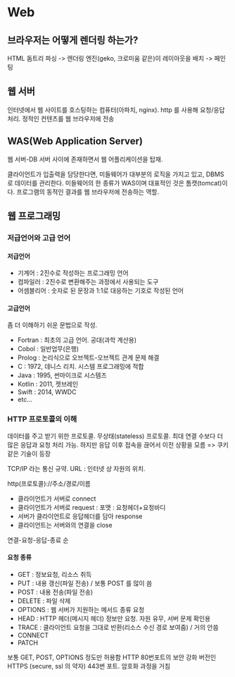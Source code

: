 # Web

## 브라우저는 어떻게 렌더링 하는가?

HTML 돔트리 파싱 -&gt; 렌더링 엔진\(geko, 크로미움 같은\)이 레이아웃을 배치 -&gt; 페인팅



## 웹 서버

인터넷에서 웹 사이트를 호스팅하는 컴퓨터\(아파치, nginx\). http 를 사용해 요청/응답 처리. 정적인 컨텐츠를 웹 브라우저에 전송

## WAS\(Web Application Server\)

웹 서버-DB 서버 사이에 존재하면서 웹 어플리케이션을 탑재.

클라이언트가 입출력을 담당한다면, 미들웨어가 대부분의 로직을 가지고 있고, DBMS 로 데이터를 관리한다. 미들웨어의 한 종류가 WAS이며 대표적인 것은 톰캣\(tomcat\)이다. 프로그램의 동적인 결과를 웹 브라우저에 전송하는 역할.





## 웹 프로그래밍

### 저급언어와 고급 언어

#### 저급언어

* 기계어 : 2진수로 작성하는 프로그래밍 언어
* 컴파일러 : 2진수로 변환해주는 과정에서 사용되는 도구
* 어셈블리어 : 숫자로 된 문장과 1:1로 대응하는 기호로 작성된 언어

#### 고급언어

좀 더 이해하기 쉬운 문법으로 작성.

* Fortran : 최초의 고급 언어. 공대\(과학 계산용\)
* Cobol : 일반업무\(은행\)
* Prolog : 논리식으로 오브젝트-오브젝트 관계 문제 해결
* C : 1972, 데니스 리치. 시스템 프로그래밍에 적합
* Java : 1995, 썬마이크로 시스템즈
* Kotlin : 2011, 젯브레인
* Swift : 2014, WWDC
* etc...

### HTTP 프로토콜의 이해

데이터를 주고 받기 위한 프로토콜. 무상태\(stateless\) 프로토콜. 최대 연결 수보다 더 많은 응답과 요청 처리 가능. 하지만 응답 이후 접속을 끊어서 이전 상황을 모름 =&gt; 쿠키 같은 기술이 등장

TCP/IP 라는 통신 규약. URL : 인터넷 상 자원의 위치.

http\(프로토콜\)://주소/경로/이름

* 클라이언트가 서버로 connect
* 클라이언트가 서버로 request : 포맷 : 요청헤더+요청바디
* 서버가 클라이언트로 응답헤더를 담아 response
* 클라이언트는 서버와의 연결을 close

연결-요청-응답-종료 순

#### 요청 종류

* GET : 정보요청, 리소스 취득
* PUT : 내용 갱신\(파일 전송\) / 보통 POST 를 많이 씀
* POST : 내용 전송\(파일 전송\)
* DELETE : 파일 삭제
* OPTIONS : 웹 서버가 지원하는 메서드 종류 요청
* HEAD : HTTP 헤더\(메시지 헤더\) 정보만 요청. 자원 유무, 서버 문제 확인용
* TRACE : 클라이언트 요청을 그대로 반환\(리소스 수신 경로 보여줌\) / 거의 안씀
* CONNECT
* PATCH

보통 GET, POST, OPTIONS 정도만 허용함 HTTP 80번포트의 보안 강화 버전인 HTTPS \(secure, ssl 의 약자\) 443번 포트. 암호화 과정을 거침





